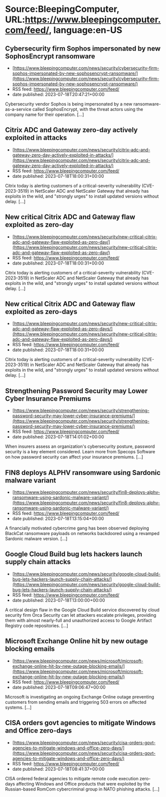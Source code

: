 # Source:BleepingComputer, URL:https://www.bleepingcomputer.com/feed/, language:en-US

## Cybersecurity firm Sophos impersonated by new SophosEncrypt ransomware
 - [https://www.bleepingcomputer.com/news/security/cybersecurity-firm-sophos-impersonated-by-new-sophosencrypt-ransomware/](https://www.bleepingcomputer.com/news/security/cybersecurity-firm-sophos-impersonated-by-new-sophosencrypt-ransomware/)
 - RSS feed: https://www.bleepingcomputer.com/feed/
 - date published: 2023-07-18T20:47:21+00:00

Cybersecurity vendor Sophos is being impersonated by a new ransomware-as-a-service called SophosEncrypt, with the threat actors using the company name for their operation. [...]

## Citrix ADC and Gateway zero-day actively exploited in attacks
 - [https://www.bleepingcomputer.com/news/security/citrix-adc-and-gateway-zero-day-actively-exploited-in-attacks/](https://www.bleepingcomputer.com/news/security/citrix-adc-and-gateway-zero-day-actively-exploited-in-attacks/)
 - RSS feed: https://www.bleepingcomputer.com/feed/
 - date published: 2023-07-18T18:00:31+00:00

Citrix today is alerting customers of a critical-severity vulnerability (CVE-2023-3519) in NetScaler ADC and NetScaler Gateway that already has exploits in the wild, and "strongly urges" to install updated versions without delay. [...]

## New critical Citrix ADC and Gateway flaw exploited as zero-day
 - [https://www.bleepingcomputer.com/news/security/new-critical-citrix-adc-and-gateway-flaw-exploited-as-zero-day/](https://www.bleepingcomputer.com/news/security/new-critical-citrix-adc-and-gateway-flaw-exploited-as-zero-day/)
 - RSS feed: https://www.bleepingcomputer.com/feed/
 - date published: 2023-07-18T18:00:31+00:00

Citrix today is alerting customers of a critical-severity vulnerability (CVE-2023-3519) in NetScaler ADC and NetScaler Gateway that already has exploits in the wild, and "strongly urges" to install updated versions without delay. [...]

## New critical Citrix ADC and Gateway flaw exploited as zero-days
 - [https://www.bleepingcomputer.com/news/security/new-critical-citrix-adc-and-gateway-flaw-exploited-as-zero-days/](https://www.bleepingcomputer.com/news/security/new-critical-citrix-adc-and-gateway-flaw-exploited-as-zero-days/)
 - RSS feed: https://www.bleepingcomputer.com/feed/
 - date published: 2023-07-18T18:00:31+00:00

Citrix today is alerting customers of a critical-severity vulnerability (CVE-2023-3519) in NetScaler ADC and NetScaler Gateway that already has exploits in the wild, and "strongly urges" to install updated versions without delay. [...]

## Strengthening Password Security may Lower Cyber Insurance Premiums
 - [https://www.bleepingcomputer.com/news/security/strengthening-password-security-may-lower-cyber-insurance-premiums/](https://www.bleepingcomputer.com/news/security/strengthening-password-security-may-lower-cyber-insurance-premiums/)
 - RSS feed: https://www.bleepingcomputer.com/feed/
 - date published: 2023-07-18T14:01:02+00:00

When insurers assess an organization's cybersecurity posture, password security is a key element considered. Learn more from Specops Software on how password security can affect your insurance premiums. [...]

## FIN8 deploys ALPHV ransomware using Sardonic malware variant
 - [https://www.bleepingcomputer.com/news/security/fin8-deploys-alphv-ransomware-using-sardonic-malware-variant/](https://www.bleepingcomputer.com/news/security/fin8-deploys-alphv-ransomware-using-sardonic-malware-variant/)
 - RSS feed: https://www.bleepingcomputer.com/feed/
 - date published: 2023-07-18T13:15:04+00:00

A financially motivated cybercrime gang has been observed deploying BlackCat ransomware payloads on networks backdoored using a revamped Sardonic malware version. [...]

## Google Cloud Build bug lets hackers launch supply chain attacks
 - [https://www.bleepingcomputer.com/news/security/google-cloud-build-bug-lets-hackers-launch-supply-chain-attacks/](https://www.bleepingcomputer.com/news/security/google-cloud-build-bug-lets-hackers-launch-supply-chain-attacks/)
 - RSS feed: https://www.bleepingcomputer.com/feed/
 - date published: 2023-07-18T13:00:00+00:00

A critical design flaw in the Google Cloud Build service discovered by cloud security firm Orca Security can let attackers escalate privileges, providing them with almost nearly-full and unauthorized access to Google Artifact Registry code repositories. [...]

## Microsoft Exchange Online hit by new outage blocking emails
 - [https://www.bleepingcomputer.com/news/microsoft/microsoft-exchange-online-hit-by-new-outage-blocking-emails/](https://www.bleepingcomputer.com/news/microsoft/microsoft-exchange-online-hit-by-new-outage-blocking-emails/)
 - RSS feed: https://www.bleepingcomputer.com/feed/
 - date published: 2023-07-18T09:06:47+00:00

Microsoft is investigating an ongoing Exchange Online outage preventing customers from sending emails and triggering 503 errors on affected systems. [...]

## CISA orders govt agencies to mitigate Windows and Office zero-days
 - [https://www.bleepingcomputer.com/news/security/cisa-orders-govt-agencies-to-mitigate-windows-and-office-zero-days/](https://www.bleepingcomputer.com/news/security/cisa-orders-govt-agencies-to-mitigate-windows-and-office-zero-days/)
 - RSS feed: https://www.bleepingcomputer.com/feed/
 - date published: 2023-07-18T08:41:37+00:00

CISA ordered federal agencies to mitigate remote code execution zero-days affecting Windows and Office products that were exploited by the Russian-based RomCom cybercriminal group in NATO phishing attacks. [...]

